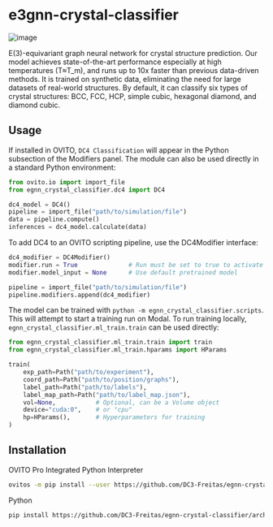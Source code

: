 # e3gnn-crystal-classifier
![image](https://github.com/user-attachments/assets/890dc8bb-6e30-4a09-a014-171f26ee5136)

E(3)-equivariant graph neural network for crystal structure prediction. Our model achieves state-of-the-art performance especially at high temperatures (T≈T_m), and runs up to 10x faster than previous data-driven methods. It is trained on synthetic data, eliminating the need for large datasets of real-world structures. By default, it can classify six types of crystal structures: BCC, FCC, HCP, simple cubic, hexagonal diamond, and diamond cubic. 

## Usage
If installed in OVITO, `DC4 Classification` will appear in the Python subsection of the Modifiers panel. The module can also be used directly in a standard Python environment:
```python
from ovito.io import import_file
from egnn_crystal_classifier.dc4 import DC4

dc4_model = DC4()
pipeline = import_file("path/to/simulation/file")
data = pipeline.compute()
inferences = dc4_model.calculate(data)
```
To add DC4 to an OVITO scripting pipeline, use the DC4Modifier interface:
```python
dc4_modifier = DC4Modifier()
modifier.run = True              # Run must be set to true to activate inference
modifier.model_input = None      # Use default pretrained model

pipeline = import_file("path/to/simulation/file")
pipeline.modifiers.append(dc4_modifier)
```
The model can be trained with `python -m egnn_crystal_classifier.scripts`. This will attempt to start a training run on Modal.
To run training locally, `egnn_crystal_classifier.ml_train.train` can be used directly:
```python
from egnn_crystal_classifier.ml_train.train import train
from egnn_crystal_classifier.ml_train.hparams import HParams

train(
    exp_path=Path("path/to/experiment"),
    coord_path=Path("path/to/position/graphs"),
    label_path=Path("path/to/labels"),
    label_map_path=Path("path/to/label_map.json"),
    vol=None,           # Optional, can be a Volume object
    device="cuda:0",    # or "cpu"
    hp=HParams(),       # Hyperparameters for training
)
```

## Installation
OVITO Pro Integrated Python Interpreter
```bash
ovitos -m pip install --user https://github.com/DC3-Freitas/egnn-crystal-classifier/archive/refs/heads/main.zip --find-links https://data.pyg.org/whl/torch-2.7.0+cu126.html --extra-index-url https://download.pytorch.org/whl/cu126 --prefer-binary --only-binary=:all:
```
Python
```bash
pip install https://github.com/DC3-Freitas/egnn-crystal-classifier/archive/refs/heads/main.zip --find-links https://data.pyg.org/whl/torch-2.7.0+cu126.html --extra-index-url https://download.pytorch.org/whl/cu126 --prefer-binary --only-binary=:all:
```